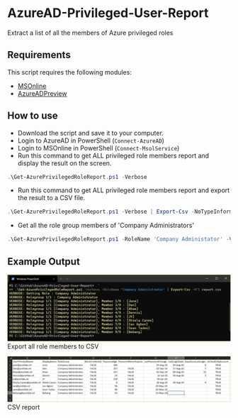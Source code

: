# AzureAD-Privileged-User-Report
 Extract a list of all the members of Azure privileged roles

## Requirements

This script requires the following modules:

* [MSOnline](https://www.powershellgallery.com/packages/MSOnline/)
* [AzureADPreview](https://www.powershellgallery.com/packages/AzureADPreview/)

## How to use

* Download the script and save it to your computer.
* Login to AzureAD in PowerShell (`Connect-AzureAD`)
* Login to MSOnline in PowerShell (`Connect-MsolService`)
* Run this command to get ALL privileged role members report and display the result on the screen.

```PowerShell
.\Get-AzurePrivilegedRoleReport.ps1 -Verbose
```

* Run this command to get ALL privileged role members report and export the result to a CSV file.

```PowerShell
.\Get-AzurePrivilegedRoleReport.ps1 -Verbose | Export-Csv -NoTypeInformation .\report.csv
```

* Get all the role group members of 'Company Administrators'

```PowerShell
.\Get-AzurePrivilegedRoleReport.ps1 -RoleName 'Company Administator' -Verbose
```

## Example Output

![export all role members](/images/image01.png)<br>
Export all role members to CSV

![csv report](/images/image02.png)<br>
CSV report
